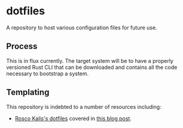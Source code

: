 # dotfiles

A repository to host various configuration files for future use. 

## Process

This is in flux currently. The target system will be to have a properly versioned Rust CLI that can be downloaded and contains all the code necessary to bootstrap a system.


## Templating 

This repository is indebted to a number of resources including:
- [Rosco Kalis's dotfiles](https://github.com/rkalis/dotfiles) covered in [this blog post](https://kalis.me/dotfiles-automating-macos-system-configuration/). 

